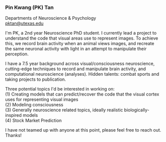 ### Pin Kwang (PK) Tan
Departments of Neuroscience & Psychology
<br/>pktan@utexas.edu

I'm PK, a 2nd year Neuroscience PhD student. I currently lead a project to understand the code that visual areas use to represent images. To achieve this, we record brain activity when an animal views images, and recreate the same neuronal activity with light in an attempt to manipulate their perception. 

I have a 7.5 year background across visual/consciousness neuroscience, cutting-edge techniques to record and manipulate brain activity, and computational neuroscience (analyses). Hidden talents: combat sports and taking projects to publication.

Three potential topics I'd be interested in working on:
<br/>(1) Creating models that can predict/recover the code that the visual cortex uses for representing visual images
<br/>(2) Modeling consciousness
<br/>(3) Generally neuroscience related topics, ideally realistic biologically-inspired models
<br/>(4) Stock Market Prediction

I have not teamed up with anyone at this point, please feel free to reach out. Thanks!
